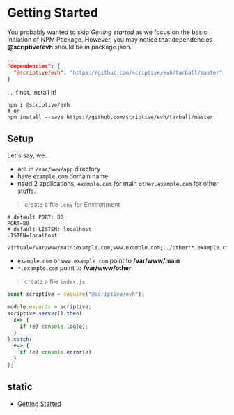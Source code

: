 # Getting Started

You probably wanted to skip *Getting started* as we focus on the basic initiation of NPM Package. However, you may notice that dependencies **@scriptive/evh** should be in package.json.

```json
...
"dependencies": {
  "@scriptive/evh": "https://github.com/scriptive/evh/tarball/master"
}
```

... if not, install it!

```shell
npm i @scriptive/evh
# or
npm install --save https://github.com/scriptive/evh/tarball/master
```

## Setup

Let's say, we...

- are in `/var/www/app` directory
- have `example.com` domain name
- need 2 applications, `example.com` for main `other.example.com` for other stuffs.

> create a file `.env` for Environment

```env
# default PORT: 80
PORT=80
# default LISTEN: localhost
LISTEN=localhost

virtual=/var/www/main:example.com,www.example.com;../other:*.example.com,*
```

- `example.com` or `www.example.com` point to **/var/www/main**
- `*.example.com` point to **/var/www/other**


> create a file `index.js`

```js
const scriptive = require("@scriptive/evh");

module.exports = scriptive;
scriptive.server().then(
  e=> {
    if (e) console.log(e);
  }
).catch(
  e=> {
    if (e) console.error(e)
  }
);
```

## static

- [Getting Started](Getting-Started.md#getting-started)